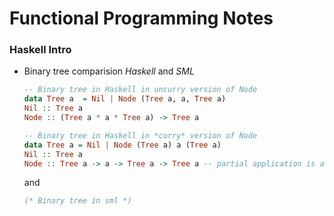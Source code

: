 # Functional Programming Notes

### Haskell Intro
- Binary tree comparision *Haskell* and *SML*
   ```haskell
   -- Binary tree in Haskell in uncurry version of Node
   data Tree a  = Nil | Node (Tree a, a, Tree a)
   Nil :: Tree a
   Node :: (Tree a * a * Tree a) -> Tree a

   -- Binary tree in Haskell in *curry* version of Node
   data Tree a = Nil | Node (Tree a) a (Tree a)
   Nil :: Tree a
   Node :: Tree a -> a -> Tree a -> Tree a -- partial application is allowed
   ```
   and
   ```sml
   (* Binary tree in sml *)

   ```




